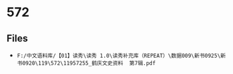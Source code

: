 # 572

## Files

- `F:/中文语料库/【01】读秀\读秀 1.0\读秀补充库（REPEAT）\数据009\新书0925\新书0920\119\572\11957255_鹤庆文史资料  第7辑.pdf`
